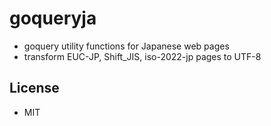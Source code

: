goqueryja
=========

* goquery utility functions for Japanese web pages
* transform EUC-JP, Shift_JIS, iso-2022-jp pages to UTF-8

## License

* MIT
